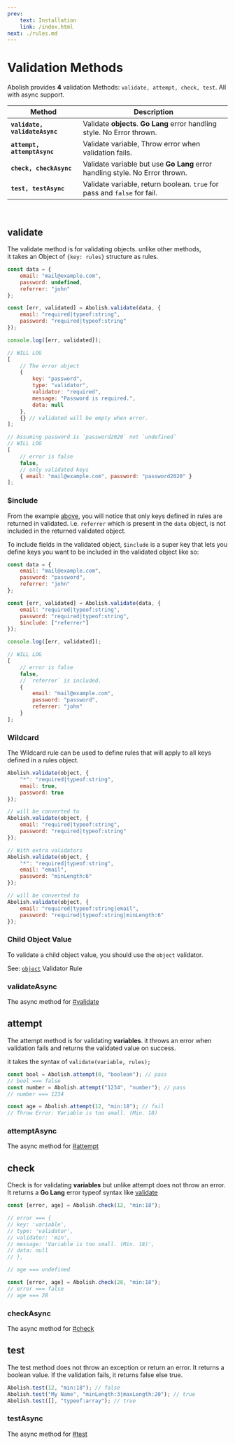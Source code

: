 ```yaml
---
prev:
    text: Installation
    link: /index.html
next: ./rules.md
---
```


# Validation Methods

Abolish provides **4** validation Methods: `validate, attempt, check, test`. All with async support.

| Method                        | Description                                                                  |
| ----------------------------- | ---------------------------------------------------------------------------- |
| **`validate, validateAsync`** | Validate **objects**. **Go Lang** error handling style. No Error thrown.     |
| **`attempt, attemptAsync`**   | Validate variable, Throw error when validation fails.                        |
| **`check, checkAsync`**       | Validate variable but use **Go Lang** error handling style. No Error thrown. |
| **`test, testAsync`**         | Validate variable, return boolean. `true` for pass and `false` for fail.     |

<br>

## validate

The validate method is for validating objects. unlike other methods,
<br>it takes an Object of `{key: rules}` structure as rules.

<CodeGroup>
  <CodeGroupItem title="Code">

```javascript
const data = {
    email: "mail@example.com",
    password: undefined,
    referrer: "john"
};

const [err, validated] = Abolish.validate(data, {
    email: "required|typeof:string",
    password: "required|typeof:string"
});

console.log([err, validated]);
```

  </CodeGroupItem>

  <CodeGroupItem title="Fail">

```javascript
// WILL LOG
[
    // The error object
    {
        key: "password",
        type: "validator",
        validator: "required",
        message: "Password is required.",
        data: null
    },
    {} // validated will be empty when error.
];
```

  </CodeGroupItem>

<CodeGroupItem title="Pass">

```javascript
// Assuming password is `password2020` not `undefined`
// WILL LOG
[
    // error is false
    false,
    // only validated keys
    { email: "mail@example.com", password: "password2020" }
];
```

  </CodeGroupItem>
</CodeGroup>

### $include

From the example [above](#validate), you will notice that only keys defined in rules are returned in validated.
i.e. `referrer` which is present in the `data` object, is not included in the returned validated object.

To include fields in the validated object, `$include` is a super key that lets you define keys you want to be included
in the validated object like so:

```javascript
const data = {
    email: "mail@example.com",
    password: "password",
    referrer: "john"
};

const [err, validated] = Abolish.validate(data, {
    email: "required|typeof:string",
    password: "required|typeof:string",
    $include: ["referrer"]
});

console.log([err, validated]);

// WILL LOG
[
    // error is false
    false,
    // `referrer` is included.
    {
        email: "mail@example.com",
        password: "password",
        referrer: "john"
    }
];
```

### Wildcard

The Wildcard rule can be used to define rules that will apply to all keys defined in a rules object.

```javascript
Abolish.validate(object, {
    "*": "required|typeof:string",
    email: true,
    password: true
});

// will be converted to
Abolish.validate(object, {
    email: "required|typeof:string",
    password: "required|typeof:string"
});

// With extra validators
Abolish.validate(object, {
    "*": "required|typeof:string",
    email: "email",
    password: "minLength:6"
});

// will be converted to
Abolish.validate(object, {
    email: "required|typeof:string|email",
    password: "required|typeof:string|minLength:6"
});
```

### Child Object Value

To validate a child object value, you should use the `object` validator.

See: [`object`](../validators/default.md#object) Validator Rule

### validateAsync

The async method for [#validate](#validate)

## attempt

The attempt method is for validating **variables**. it throws an error when validation fails and returns the validated value on success.

it takes the syntax of `validate(variable, rules);`

```javascript
const bool = Abolish.attempt(0, "boolean"); // pass
// bool === false
const number = Abolish.attempt("1234", "number"); // pass
// number === 1234

const age = Abolish.attempt(12, "min:18"); // fail
// Throw Error: Variable is too small. (Min. 18)
```

### attemptAsync

The async method for [#attempt](#attempt)

## check

Check is for validating **variables** but unlike attempt does not throw an error. It returns a **Go Lang** error typeof syntax like [validate](#validate)

<CodeGroup>
  <CodeGroupItem title="Fail">
  
```javascript
const [error, age] = Abolish.check(12, "min:18");

// error === {
// key: 'variable',
// type: 'validator',
// validator: 'min',
// message: 'Variable is too small. (Min. 18)',
// data: null
// },

// age === undefined

````

   </CodeGroupItem>

   <CodeGroupItem title="Pass">

```javascript
const [error, age] = Abolish.check(28, "min:18");
// error === false
// age === 28
````

   </CodeGroupItem>

</CodeGroup>

### checkAsync

The async method for [#check](#check)

## test

The test method does not throw an exception or return an error. It returns a boolean value. If the validation fails, it returns false else true.

```javascript
Abolish.test(12, "min:18"); // false
Abolish.test("My Name", "minLength:3|maxLength:20"); // true
Abolish.test([], "typeof:array"); // true
```

### testAsync

The async method for [#test](#test)
